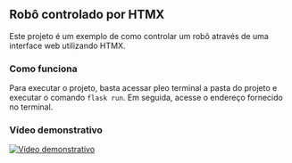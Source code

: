 ## Robô controlado por HTMX

Este projeto é um exemplo de como controlar um robô através de uma interface web utilizando HTMX.

### Como funciona
Para executar o projeto, basta acessar pleo terminal a pasta do projeto e executar o comando `flask run`. Em seguida, acesse o endereço fornecido no terminal.


### Vídeo demonstrativo
[![Vídeo demonstrativo](https://img.youtube.com/vi/1J1z1J1z1J1/0.jpg)](https://www.youtube.com/watch?v=1J1z1J1z1J1)